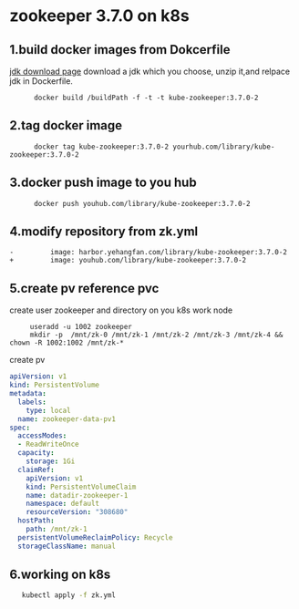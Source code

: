 # zookeeper 3.7.0 on k8s

## 1.build docker images from Dokcerfile
[jdk download page](https://adoptium.net/releases.html?variant=openjdk11&jvmVariant=hotspot)
     download a jdk which you choose, unzip it,and relpace jdk in Dockerfile.
```
      docker build /buildPath -f -t -t kube-zookeeper:3.7.0-2
```
## 2.tag docker image
```
      docker tag kube-zookeeper:3.7.0-2 yourhub.com/library/kube-zookeeper:3.7.0-2
```
## 3.docker push image to you hub
```
      docker push youhub.com/library/kube-zookeeper:3.7.0-2
```
## 4.modify repository from zk.yml
```
-         image: harbor.yehangfan.com/library/kube-zookeeper:3.7.0-2
+         image: youhub.com/library/kube-zookeeper:3.7.0-2

```

## 5.create pv reference pvc
 create  user zookeeper and directory on you k8s work node 
```shell
     useradd -u 1002 zookeeper
     mkdir -p  /mnt/zk-0 /mnt/zk-1 /mnt/zk-2 /mnt/zk-3 /mnt/zk-4 && chown -R 1002:1002 /mnt/zk-*
```
create pv     
```yaml
apiVersion: v1
kind: PersistentVolume
metadata:
  labels:
    type: local
  name: zookeeper-data-pv1
spec:
  accessModes:
  - ReadWriteOnce
  capacity:
    storage: 1Gi
  claimRef:
    apiVersion: v1
    kind: PersistentVolumeClaim
    name: datadir-zookeeper-1
    namespace: default
    resourceVersion: "308680"
  hostPath:
    path: /mnt/zk-1
  persistentVolumeReclaimPolicy: Recycle
  storageClassName: manual
```
## 6.working on k8s
```bash
   kubectl apply -f zk.yml
```
